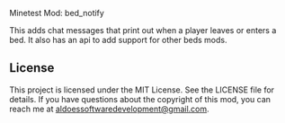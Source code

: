 Minetest Mod: bed_notify

This adds chat messages that print out when a player leaves or enters a bed. 
It also has an api to add support for other beds mods.
## License

This project is licensed under the MIT License. See the LICENSE file for details.
If you have questions about the copyright of this mod, you can reach me at aldoessoftwaredevelopment@gmail.com.
